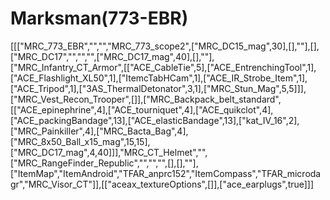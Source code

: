 # Marksman(773-EBR)

[[["MRC_773_EBR","","","MRC_773_scope2",["MRC_DC15_mag",30],[],""],[],["MRC_DC17","","","",["MRC_DC17_mag",40],[],""],["MRC_Infantry_CT_Armor",[["ACE_CableTie",5],["ACE_EntrenchingTool",1],["ACE_Flashlight_XL50",1],["ItemcTabHCam",1],["ACE_IR_Strobe_Item",1],["ACE_Tripod",1],["3AS_ThermalDetonator",3,1],["MRC_Stun_Mag",5,5]]],["MRC_Vest_Recon_Trooper",[]],["MRC_Backpack_belt_standard",[["ACE_epinephrine",4],["ACE_tourniquet",4],["ACE_quikclot",4],["ACE_packingBandage",13],["ACE_elasticBandage",13],["kat_IV_16",2],["MRC_Painkiller",4],["MRC_Bacta_Bag",4],["MRC_8x50_Ball_x15_mag",15,15],["MRC_DC17_mag",4,40]]],"MRC_CT_Helmet","",["MRC_RangeFinder_Republic","","","",[],[],""],["ItemMap","ItemAndroid","TFAR_anprc152","ItemCompass","TFAR_microdagr","MRC_Visor_CT"]],[["aceax_textureOptions",[]],["ace_earplugs",true]]]
